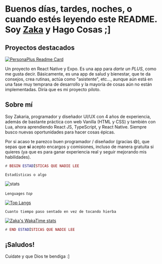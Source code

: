 # Buenos días, tardes, noches, o cuando estés leyendo este README. Soy [Zaka](https://zakahacecosas.github.io) y Hago Cosas ;]

## Proyectos destacados

[![PersonaPlus Readme Card](https://github-readme-stats.vercel.app/api/pin/?username=ZakaHaceCosas&repo=personaplus&theme=gotham)](https://github.com/ZakaHaceCosas/personaplus)

Un proyecto en React Native y Expo. Es una app para <i>darte un PLUS</i>, como me gusta decir. Básicamente, es una app de salud y bienestar, que te da consejos, crea rutinas, actúa como "asistente", etc..., aunque aún está en una fase muy temprana de desarrollo y la mayoría de cosas aún no están implementadas. Diría que es mi proyecto piloto.

## Sobre mí

Soy Zakaria, programador y diseñador UI/UX con 4 años de experiencia, además de bastante práctica con web Vanilla (HTML y CSS) y también con Lua, ahora aprendiendo React JS, TypeScript, y React Native. Siempre busco nuevas oportunidades para hacer cosas épicas.

Por si acaso te parezco buen programador / diseñador (gracias :smile:), que sepas que **sí** acepto encargos y comisiones, incluso de manera gratuita si quieres (ya que es para ganar experiencia real y seguir mejorando mis habilidades).

```lua
# BEGIN ESTADÍSTICAS QUE NADIE LEE
```

`Estadísticas o algo`

![stats](https://github-readme-stats.vercel.app/api?username=ZakaHaceCosas&show_icons=true&theme=github_dark&count_private=true&include_all_commits=true)

`Lenguages` _`top`_

[![Top Langs](https://github-readme-stats.vercel.app/api/top-langs/?username=ZakaHaceCosas&hide_progress=false&theme=gotham&layout=donut&langs_count=10)](https://github.com/ZakaHaceCosas)

`Cuanto tiempo paso sentado en vez de tocando hierba`

[![Zaka's WakaTime stats](https://github-readme-stats.vercel.app/api/wakatime?username=ZakaHaceCosas&layout=compact&theme=github_dark)](https://github.com/anuraghazra/github-readme-stats)

```lua
# END ESTADÍSTICAS QUE NADIE LEE
```

## ¡Saludos!

Cuídate y que Dios te bendiga :]
